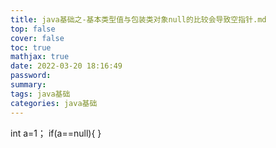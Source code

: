 ```yaml
---
title: java基础之-基本类型值与包装类对象null的比较会导致空指针.md
top: false
cover: false
toc: true
mathjax: true
date: 2022-03-20 18:16:49
password:
summary:
tags: java基础
categories: java基础
---
```

int  a=1；
if(a==null){
}
